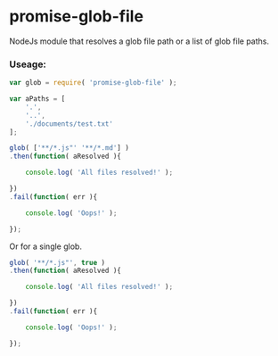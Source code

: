 # promise-glob-file
NodeJs module that resolves a glob file path or a list of glob file paths.

### Useage:

```js
var glob = require( 'promise-glob-file' );

var aPaths = [
    '.',
    '..',
    './documents/test.txt'
];

glob( ['**/*.js"' '**/*.md'] )
.then(function( aResolved ){

    console.log( 'All files resolved!' );

})
.fail(function( err ){

    console.log( 'Oops!' );

});
```

Or for a single glob.

```js
glob( '**/*.js"', true )
.then(function( aResolved ){

    console.log( 'All files resolved!' );

})
.fail(function( err ){

    console.log( 'Oops!' );

});
```